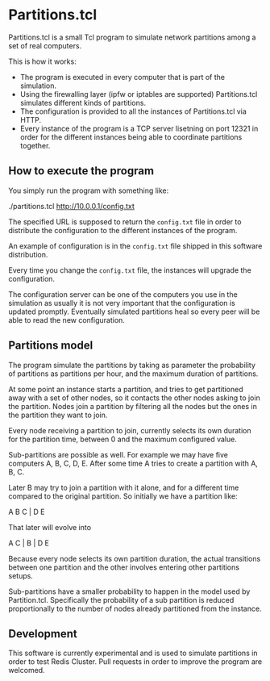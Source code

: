Partitions.tcl
===

Partitions.tcl is a small Tcl program to simulate network partitions among a
set of real computers.

This is how it works:

* The program is executed in every computer that is part of the simulation.
* Using the firewalling layer (ipfw or iptables are supported) Partitions.tcl simulates different kinds of partitions.
* The configuration is provided to all the instances of Partitions.tcl via HTTP.
* Every instance of the program is a TCP server lisetning on port 12321 in order for the different instances being able to coordinate partitions together.

How to execute the program
---

You simply run the program with something like:

   ./partitions.tcl http://10.0.0.1/config.txt

The specified URL is supposed to return the `config.txt` file in order to
distribute the configuration to the different instances of the program.

An example of configuration is in the `config.txt` file shipped in this
software distribution.

Every time you change the `config.txt` file, the instances will upgrade
the configuration.

The configuration server can be one of the computers you use in the simulation
as usually it is not very important that the configuration is updated
promptly. Eventually simulated partitions heal so every peer will be able
to read the new configuration.

Partitions model
---

The program simulate the partitions by taking as parameter the probability
of partitions as partitions per hour, and the maximum duration of partitions.

At some point an instance starts a partition, and tries to get partitioned away
with a set of other nodes, so it contacts the other nodes asking to join
the partition. Nodes join a partition by filtering all the nodes but the
ones in the partition they want to join.

Every node receiving a partition to join, currently selects its own duration
for the partition time, between 0 and the maximum configured value.

Sub-partitions are possible as well. For example we may have five computers
A, B, C, D, E. After some time A tries to create a partition with A, B, C.

Later B may try to join a partition with it alone, and for a different time
compared to the original partition. So initially we have a partition like:

A B C | D E

That later will evolve into

A C | B | D E

Because every node selects its own partition duration, the actual
transitions between one partition and the other involves entering other
partitions setups.

Sub-partitions have a smaller probability to happen in the model used
by Partition.tcl. Specifically the probability of a sub partition is reduced
proportionally to the number of nodes already partitioned from the instance.

Development
---

This software is currently experimental and is used to simulate partitions
in order to test Redis Cluster. Pull requests in order to improve the program
are welcomed.


